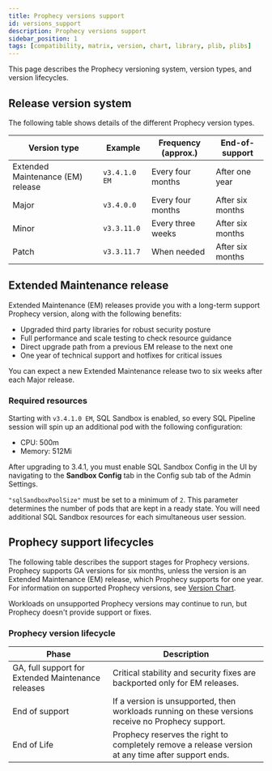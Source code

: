 ```yaml
---
title: Prophecy versions support
id: versions_support
description: Prophecy versions support
sidebar_position: 1
tags: [compatibility, matrix, version, chart, library, plib, plibs]
---
```


This page describes the Prophecy versioning system, version types, and version lifecycles.

## Release version system

The following table shows details of the different Prophecy version types.

| Version type                      | Example       | Frequency (approx.) | End-of-support   |
| --------------------------------- | ------------- | ------------------- | ---------------- |
| Extended Maintenance (EM) release | `v3.4.1.0 EM` | Every four months   | After one year   |
| Major                             | `v3.4.0.0`    | Every four months   | After six months |
| Minor                             | `v3.3.11.0`   | Every three weeks   | After six months |
| Patch                             | `v3.3.11.7`   | When needed         | After six months |

## Extended Maintenance release

Extended Maintenance (EM) releases provide you with a long-term support Prophecy version, along with the following benefits:

- Upgraded third party libraries for robust security posture
- Full performance and scale testing to check resource guidance
- Direct upgrade path from a previous EM release to the next one
- One year of technical support and hotfixes for critical issues

You can expect a new Extended Maintenance release two to six weeks after each Major release.

### Required resources

Starting with `v3.4.1.0 EM`, SQL Sandbox is enabled, so every SQL Pipeline session will spin up an additional pod with the following configuration:

- CPU: 500m
- Memory: 512Mi

After upgrading to 3.4.1, you must enable SQL Sandbox Config in the UI by navigating to the **Sandbox Config** tab in the Config sub tab of the Admin Settings.

`"sqlSandboxPoolSize"` must be set to a minimum of `2`. This parameter determines the number of pods that are kept in a ready state. You will need additional SQL Sandbox resources for each simultaneous user session.

## Prophecy support lifecycles

The following table describes the support stages for Prophecy versions. Prophecy supports GA versions for six months, unless the version is an Extended Maintenance (EM) release, which Prophecy supports for one year. For information on supported Prophecy versions, see [Version Chart](/docs/release_notes/version_chart/version_chart.md).

Workloads on unsupported Prophecy versions may continue to run, but Prophecy doesn't provide support or fixes.

### Prophecy version lifecycle

| Phase                                              | Description                                                                                        |
| -------------------------------------------------- | -------------------------------------------------------------------------------------------------- |
| GA, full support for Extended Maintenance releases | Critical stability and security fixes are backported only for EM releases.                         |
| End of support                                     | If a version is unsupported, then workloads running on these versions receive no Prophecy support. |
| End of Life                                        | Prophecy reserves the right to completely remove a release version at any time after support ends. |
